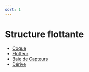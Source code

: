 ```yaml
---
sort: 1
---
```


# Structure flottante

- [Coque](Coque)
- [Flotteur](Flotteur)
- [Baie de Capteurs](BaieDeCapteur)
- [Dérive](Derive)